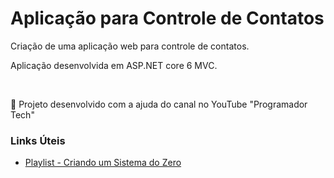 # Aplicação para Controle de Contatos
<p>Criação de uma aplicação web para controle de contatos.</p>
<p>Aplicação desenvolvida em ASP.NET core 6 MVC.</p>
<br/>
<p> 📌 Projeto desenvolvido com a ajuda do canal no YouTube "Programador Tech"

### Links Úteis
- [Playlist - Criando um Sistema do Zero](https://www.youtube.com/playlist?list=PLJ0IKu7KZpCQKdwRbU7HfXW3raImmghWZ)
